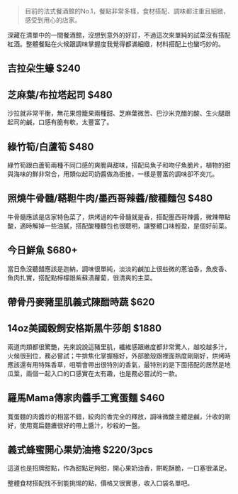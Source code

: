 > 目前的法式餐酒館的No.1，餐點非常多樣，食材搭配、調味都注重且細緻，感受到用心的店家。

深藏在清單中的一間餐酒館，沒想到意外的好訂，不過這次來單純的試菜沒有搭配紅酒。整體餐點在火候跟調味掌握度我覺得都滿細緻，材料搭配上也蠻巧妙的。
## 吉拉朵生蠔 $240
## 芝麻葉/布拉塔起司 $480
沙拉就非常平衡，無花果燈籠果兩種甜、芝麻葉微苦、巴沙米克醋的酸、生火腿跟起司的鹹，口感有脆有軟，太豐富了。
## 綠竹筍/白蘆筍 $480
綠竹筍跟白蘆筍兩種不同口感的爽脆與甜味，搭配烏魚子和吻仔魚脆片，植物的甜與海味的鮮非常合，用類似起司奶醬做為銜接，一樣是豐富的調味卻不突兀。
## 照燒牛骨髓/鞳靼牛肉/墨西哥辣醬/酸種麵包 $480
牛骨髓應該是店家特色菜了，烘烤過的牛骨髓就是香，搭配墨西哥辣醬，微辣帶點酸，適時解掉一些油膩，搭配酸種麵包也很聰明，讓整體口味輕盈，是個好前菜。
## 今日鮮魚 $680+
當日魚沒聽錯應該是迦納，調味很單純，淡淡的鹹加上很些微的蔥油香，魚皮香、魚肉扎實，搭配點檸檬跟紫蘇漬蘿蔔，很清爽的主菜。
## 帶骨丹麥豬里肌義式陳醋時蔬 $620
## 14oz美國穀飼安格斯黑牛莎朗 $1880
兩道肉類都很驚艷，先來說說這豬里肌，纖維感跟嫩度都非常驚人，越咬越多汁，火候很到位，務必嘗試；牛排焦化掌握極好，外部脆殼跟裡面熟度剛剛好，烘烤時應該還有用特殊香草，咀嚼會帶出很特別的香氣，最特別的是下面搭配的居然是地瓜葉，兩個一起入口的口感實在太有趣，也是務必嘗試的一款。
## 羅馬Mama傳家肉醬手工寬蛋麵 $460
寬蛋麵的肉醬炒的相當不錯，絞肉的香完全的釋放，調味微酸主體是鹹，汁收的剛好，使用寬扁麵癑很好的帶上醬汁，秒殺的一盤。
## 義式蜂蜜開心果奶油捲 $220/3pcs
這道也是招牌甜點，作為甜點足夠甜，開心果奶油香，餅乾酥脆，一口塞很滿足。

整體食材搭配找不到能挑惕的點，價格又很實惠，收入口袋名單吧。
